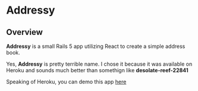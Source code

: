 # Addressy

## Overview

__Addressy__ is a small Rails 5 app utilizing React to create a simple address book.

Yes, __Addressy__ is pretty terrible name. I chose it because it was available on Heroku and sounds much better than somethign like __desolate-reef-22841__

Speaking of Heroku, you can demo this app [here](http://addressy.herokuapp.com/)
